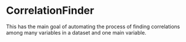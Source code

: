 # CorrelationFinder

This has the main goal of automating the process of finding correlations among many variables in a dataset and one main variable.
